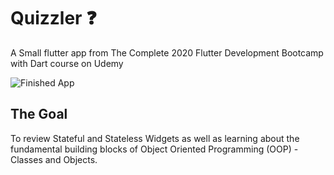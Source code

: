 # Quizzler ❓

A Small flutter app from The Complete 2020 Flutter Development Bootcamp with Dart course on Udemy

![Finished App](https://github.com/londonappbrewery/Images/blob/master/quizzler-demo.gif)


## The Goal

To review Stateful and Stateless Widgets as well as learning about the fundamental building blocks of Object Oriented Programming (OOP) - Classes and Objects. 



